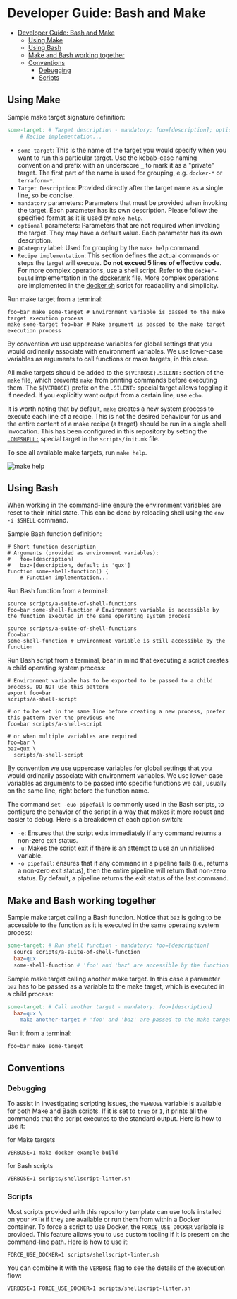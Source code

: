 # Developer Guide: Bash and Make

- [Developer Guide: Bash and Make](#developer-guide-bash-and-make)
  - [Using Make](#using-make)
  - [Using Bash](#using-bash)
  - [Make and Bash working together](#make-and-bash-working-together)
  - [Conventions](#conventions)
    - [Debugging](#debugging)
    - [Scripts](#scripts)

## Using Make

Sample make target signature definition:

```makefile
some-target: # Target description - mandatory: foo=[description]; optional: baz=[description, default is 'qux'] @Category
    # Recipe implementation...
```

- `some-target`: This is the name of the target you would specify when you want to run this particular target. Use the kebab-case naming convention and prefix with an underscore `_` to mark it as a "private" target. The first part of the name is used for grouping, e.g. `docker-*` or `terraform-*`.
- `Target Description`: Provided directly after the target name as a single line, so be concise.
- `mandatory` parameters: Parameters that must be provided when invoking the target. Each parameter has its own description. Please follow the specified format as it is used by `make help`.
- `optional` parameters: Parameters that are not required when invoking the target. They may have a default value. Each parameter has its own description.
- `@Category` label: Used for grouping by the `make help` command.
- `Recipe implementation`: This section defines the actual commands or steps the target will execute. **Do not exceed 5 lines of effective code**. For more complex operations, use a shell script. Refer to the `docker-build` implementation in the [docker.mk](../../scripts/docker/docker.mk) file. More complex operations are implemented in the [docker.sh](../../scripts/docker/docker.lib.sh) script for readability and simplicity.

Run make target from a terminal:

```shell
foo=bar make some-target # Environment variable is passed to the make target execution process
make some-target foo=bar # Make argument is passed to the make target execution process
```

By convention we use uppercase variables for global settings that you would ordinarily associate with environment variables. We use lower-case variables as arguments to call functions or make targets, in this case.

All make targets should be added to the `${VERBOSE}.SILENT:` section of the `make` file, which prevents `make` from printing commands before executing them. The `${VERBOSE}` prefix on the `.SILENT:` special target allows toggling it if needed. If you explicitly want output from a certain line, use `echo`.

It is worth noting that by default, `make` creates a new system process to execute each line of a recipe. This is not the desired behaviour for us and the entire content of a make recipe (a target) should be run in a single shell invocation. This has been configured in this repository by setting the [`.ONESHELL:`](https://www.gnu.org/software/make/manual/html_node/One-Shell.html) special target in the `scripts/init.mk` file.

To see all available make targets, run `make help`.

![make help](./assets/make_help.png)

## Using Bash

When working in the command-line ensure the environment variables are reset to their initial state. This can be done by reloading shell using the `env -i $SHELL` command.

Sample Bash function definition:

```shell
# Short function description
# Arguments (provided as environment variables):
#   foo=[description]
#   baz=[description, default is 'qux']
function some-shell-function() {
    # Function implementation...
```

Run Bash function from a terminal:

```shell
source scripts/a-suite-of-shell-functions
foo=bar some-shell-function # Environment variable is accessible by the function executed in the same operating system process
```

```shell
source scripts/a-suite-of-shell-functions
foo=bar
some-shell-function # Environment variable is still accessible by the function
```

Run Bash script from a terminal, bear in mind that executing a script creates a child operating system process:

```shell
# Environment variable has to be exported to be passed to a child process, DO NOT use this pattern
export foo=bar
scripts/a-shell-script
```

```shell
# or to be set in the same line before creating a new process, prefer this pattern over the previous one
foo=bar scripts/a-shell-script

# or when multiple variables are required
foo=bar \
baz=qux \
  scripts/a-shell-script
```

By convention we use uppercase variables for global settings that you would ordinarily associate with environment variables. We use lower-case variables as arguments to be passed into specific functions we call, usually on the same line, right before the function name.

The command `set -euo pipefail` is commonly used in the Bash scripts, to configure the behavior of the script in a way that makes it more robust and easier to debug. Here is a breakdown of each option switch:

- `-e`: Ensures that the script exits immediately if any command returns a non-zero exit status.
- `-u`: Makes the script exit if there is an attempt to use an uninitialised variable.
- `-o pipefail`: ensures that if any command in a pipeline fails (i.e., returns a non-zero exit status), then the entire pipeline will return that non-zero status. By default, a pipeline returns the exit status of the last command.

## Make and Bash working together

Sample make target calling a Bash function. Notice that `baz` is going to be accessible to the function as it is executed in the same operating system process:

```makefile
some-target: # Run shell function - mandatory: foo=[description]
  source scripts/a-suite-of-shell-function
  baz=qux
  some-shell-function # 'foo' and 'baz' are accessible by the function
```

Sample make target calling another make target. In this case a parameter `baz` has to be passed as a variable to the make target, which is executed in a child process:

```makefile
some-target: # Call another target - mandatory: foo=[description]
  baz=qux \
    make another-target # 'foo' and 'baz' are passed to the make target
```

Run it from a terminal:

```shell
foo=bar make some-target
```

## Conventions

### Debugging

To assist in investigating scripting issues, the `VERBOSE` variable is available for both Make and Bash scripts. If it is set to `true` or `1`, it prints all the commands that the script executes to the standard output. Here is how to use it:

for Make targets

```shell
VERBOSE=1 make docker-example-build
```

for Bash scripts

```shell
VERBOSE=1 scripts/shellscript-linter.sh
```

### Scripts

Most scripts provided with this repository template can use tools installed on your `PATH` if they are available or run them from within a Docker container. To force a script to use Docker, the `FORCE_USE_DOCKER` variable is provided. This feature allows you to use custom tooling if it is present on the command-line path. Here is how to use it:

```shell
FORCE_USE_DOCKER=1 scripts/shellscript-linter.sh
```

You can combine it with the `VERBOSE` flag to see the details of the execution flow:

```shell
VERBOSE=1 FORCE_USE_DOCKER=1 scripts/shellscript-linter.sh
```
